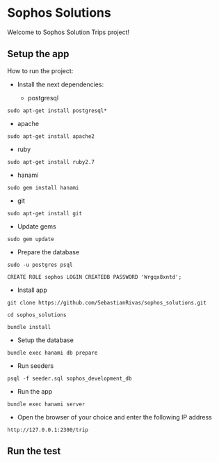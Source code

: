 # Sophos Solutions

Welcome to Sophos Solution Trips project!

## Setup the app

How to run the project:

+ Install the next dependencies:

  + postgresql
```
sudo apt-get install postgresql*
```
  + apache
```
sudo apt-get install apache2
```
  + ruby
```
sudo apt-get install ruby2.7
```
  + hanami
```
sudo gem install hanami
```
  + git
```
sudo apt-get install git
```

+ Update gems
```
sudo gem update
```

+ Prepare the database
```
sudo -u postgres psql

CREATE ROLE sophos LOGIN CREATEDB PASSWORD 'Wrgqx8xntd';
```

+ Install app
```
git clone https://github.com/SebastianRivas/sophos_solutions.git

cd sophos_solutions

bundle install
```

+ Setup the database
```
bundle exec hanami db prepare
```

+ Run seeders
```
psql -f seeder.sql sophos_development_db
```

+ Run the app
```
bundle exec hanami server
```

+ Open the browser of your choice and enter the following IP address
```
http://127.0.0.1:2300/trip
```

## Run the test

